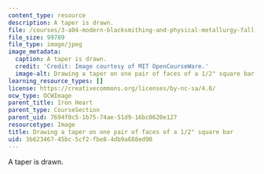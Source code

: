 ```yaml
---
content_type: resource
description: A taper is drawn.
file: /courses/3-a04-modern-blacksmithing-and-physical-metallurgy-fall-2008/3b62346745bc5cf2fbe84db9a688ed90_116.jpg
file_size: 99789
file_type: image/jpeg
image_metadata:
  caption: A taper is drawn.
  credit: 'Credit: Image courtesy of MIT OpenCourseWare.'
  image-alt: Drawing a taper on one pair of faces of a 1/2" square bar.
learning_resource_types: []
license: https://creativecommons.org/licenses/by-nc-sa/4.0/
ocw_type: OCWImage
parent_title: Iron Heart
parent_type: CourseSection
parent_uid: 7694f0c5-1b75-74ae-51d9-16bc0620e127
resourcetype: Image
title: Drawing a taper on one pair of faces of a 1/2" square bar
uid: 3b623467-45bc-5cf2-fbe8-4db9a688ed90
---
```

A taper is drawn.